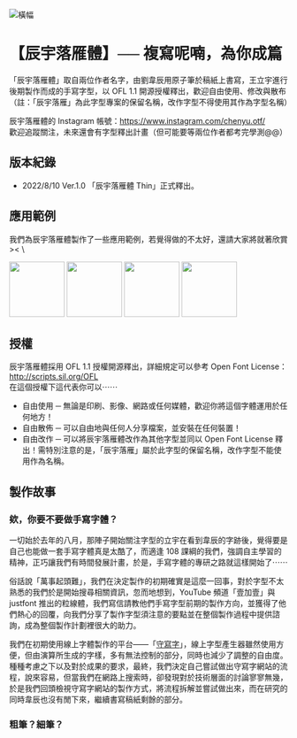 ![橫幅](https://user-images.githubusercontent.com/110761904/183412361-1383bb4a-d632-4b6f-800a-f09135360cf4.png)

# 【辰宇落雁體】── 複寫呢喃，為你成篇
「辰宇落雁體」取自兩位作者名字，由劉韋辰用原子筆於稿紙上書寫，王立宇進行後期製作而成的手寫字型，以 OFL 1.1 開源授權釋出，歡迎自由使用、修改與散布（註：「辰宇落雁」為此字型專案的保留名稱，改作字型不得使用其作為字型名稱）

辰宇落雁體的 Instagram 帳號：<https://www.instagram.com/chenyu.otf/>
\
歡迎追蹤關注，未來還會有字型釋出計畫（但可能要等兩位作者都考完學測@@）

## 版本紀錄
- 2022/8/10 Ver.1.0 「辰宇落雁體 Thin」正式釋出。

## 應用範例
我們為辰宇落雁體製作了一些應用範例，若覺得做的不太好，還請大家將就著欣賞><
\
<p float="left">
  <img src="https://user-images.githubusercontent.com/110761904/183476659-d04c4aee-87a5-4cc3-b654-b6404f3ce149.png" width="100" />
  <img src="https://user-images.githubusercontent.com/110761904/183476680-9576f78d-f3ec-4e06-90c2-88990977db27.png" width="100" /> 
  <img src="https://user-images.githubusercontent.com/110761904/183476703-d0d4fc6e-e364-45c4-b7a7-9a23df9f1d7e.png" width="100" />
  <img src="https://user-images.githubusercontent.com/110761904/183476728-0c4a0f54-0af5-4085-bfff-efb602819d6b.png" width="100" />
</p>

## 授權
辰宇落雁體採用 OFL 1.1 授權開源釋出，詳細規定可以參考 Open Font License：<http://scripts.sil.org/OFL>
\
在這個授權下這代表你可以⋯⋯
- 自由使用 ─ 無論是印刷、影像、網路或任何媒體，歡迎你將這個字體運用於任何地方！
- 自由散佈 ─ 可以自由地與任何人分享檔案，並安裝在任何裝置！
- 自由改作 ─ 可以將辰宇落雁體改作為其他字型並同以 Open Font License 釋出！需特別注意的是，「辰宇落雁」屬於此字型的保留名稱，改作字型不能使用作為名稱。

## 製作故事
### 欸，你要不要做手寫字體？
一切始於去年的八月，那陣子開始關注字型的立宇在看到韋辰的字跡後，覺得要是自己也能做一套手寫字體真是太酷了，而適逢 108 課綱的我們，強調自主學習的精神，正巧讓我們有時間發展計畫，於是，手寫字體的專研之路就這樣開始了⋯⋯

俗話說「萬事起頭難」，我們在決定製作的初期確實是這麼一回事，對於字型不太熟悉的我們於是開始搜尋相關資訊，忽而地想到，YouTube 頻道「壹加壹」與 justfont 推出的粒線體，我們寫信請教他們手寫字型前期的製作方向，並獲得了他們熱心的回覆，向我們分享了製作字型須注意的要點並在整個製作過程中提供諮詢，成為整個製作計劃裡很大的助力。

我們在初期使用線上字體製作的平台——「[守寫字](https://www.writes.com.tw/ "守寫字")」，線上字型產生器雖然使用方便，但由演算所生成的字樣，多有無法控制的部分，同時也減少了調整的自由度。種種考慮之下以及對於成果的要求，最終，我們決定自己嘗試做出守寫字網站的流程，說來容易，但當我們在網路上搜索時，卻發現對於技術層面的討論寥寥無幾，於是我們回頭檢視守寫字網站的製作方式，將流程拆解並嘗試做出來，而在研究的同時韋辰也沒有閒下來，繼續書寫稿紙剩餘的部分。

### 粗筆？細筆？
